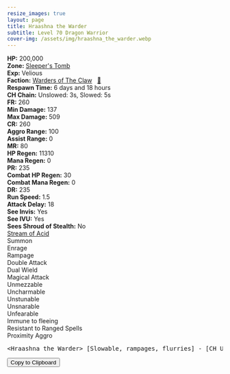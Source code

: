 ```yaml
---
resize_images: true
layout: page
title: Hraashna the Warder
subtitle: Level 70 Dragon Warrior
cover-img: /assets/img/hraashna_the_warder.webp
---
```


<div class="info-section">
<div class="info-item"><strong>HP:</strong> 200,000</div>
<div class="info-item"><strong>Zone:</strong> <a href="https://www.pqdi.cc/zone/128" target="_blank">Sleeper's Tomb</a></div>
<div class="info-item"><strong>Exp:</strong> Velious</div>
<div class="info-item"><strong>Faction:</strong> <a href="https://www.pqdi.cc/faction/472" target="_blank">Warders of The Claw</a>&nbsp;&nbsp;&nbsp;<a href="https://www.pqdi.cc/npc/128093" target="_blank" title="View NPC on PQDI">🔗</a></div>
</div>

<div class="info-lockout">
<div class="info-lockoutitem"><strong>Respawn Time:</strong> 6 days and 18 hours </div>
<div class="info-lockoutitem"><strong>CH Chain:</strong> Unslowed: 3s, Slowed: 5s</div>
</div>

<div class="stats-grid">
<div class="stats-row">
<div class="stats-cell"><strong>FR:</strong> 260</div>
<div class="stats-cell"><strong>Min Damage:</strong> 137</div>
<div class="stats-cell"><strong>Max Damage:</strong> 509</div>
</div>
<div class="stats-row">
<div class="stats-cell"><strong>CR:</strong> 260</div>
<div class="stats-cell"><strong>Aggro Range:</strong> 100</div>
<div class="stats-cell"><strong>Assist Range:</strong> 0</div>
</div>
<div class="stats-row">
<div class="stats-cell"><strong>MR:</strong> 80</div>
<div class="stats-cell"><strong>HP Regen:</strong> 11310</div>
<div class="stats-cell"><strong>Mana Regen:</strong> 0</div>
</div>
<div class="stats-row">
<div class="stats-cell"><strong>PR:</strong> 235</div>
<div class="stats-cell"><strong>Combat HP Regen:</strong> 30</div>
<div class="stats-cell"><strong>Combat Mana Regen:</strong> 0</div>
</div>
<div class="stats-row">
<div class="stats-cell"><strong>DR:</strong> 235</div>
<div class="stats-cell"><strong>Run Speed:</strong> 1.5</div>
<div class="stats-cell"><strong>Attack Delay:</strong> 18</div>
</div>
<div class="stats-row">
<div class="stats-cell"><strong>See Invis:</strong> Yes</div>
<div class="stats-cell"><strong>See IVU:</strong> Yes</div>
<div class="stats-cell"><strong>Sees Shroud of Stealth:</strong> No</div>
</div>
</div>

<div class="spell-grid">
<div class="spell-cell"><a href="https://www.pqdi.cc/spell/838" target="_blank">Stream of Acid</a></div>
</div>

<div class="ability-grid">
<div class="ability-cell">Summon</div>
<div class="ability-cell">Enrage</div>
<div class="ability-cell">Rampage</div>
<div class="ability-cell">Double Attack</div>
<div class="ability-cell">Dual Wield</div>
<div class="ability-cell">Magical Attack</div>
<div class="ability-cell">Unmezzable</div>
<div class="ability-cell">Uncharmable</div>
<div class="ability-cell">Unstunable</div>
<div class="ability-cell">Unsnarable</div>
<div class="ability-cell">Unfearable</div>
<div class="ability-cell">Immune to fleeing</div>
<div class="ability-cell">Resistant to Ranged Spells</div>
<div class="ability-cell">Proximity Aggro</div>
</div>

<div class="copy-text-container"><pre class="copy-text-content" id="copy-box">&lt;Hraashna the Warder&gt; [Slowable, rampages, flurries] - [CH Unslowed: 2s, Slowed: 4s] // Stream of Acid (PBOE, 300 rng, FR, -150 check, 12s CD): 500 dmg + 500/tick DoT (2m duration) | **Keep SoW/JBoots top slot, dispel DoT ASAP**</pre><button class="copy-button" onclick="copyText('copy-box')">Copy to Clipboard</button></div>